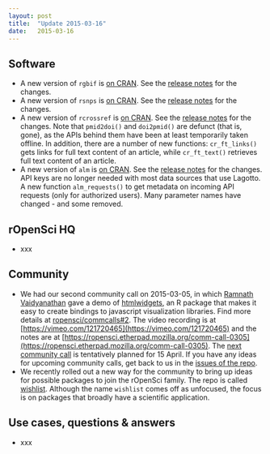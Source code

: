 ```yaml
---
layout: post
title:  "Update 2015-03-16"
date:   2015-03-16
---
```


## Software

* A new version of `rgbif` is [on CRAN](http://cran.rstudio.com/web/packages/rgbif). See the [release notes](https://github.com/ropensci/rgbif/releases/tag/v0.8.0) for the changes.
* A new version of `rsnps` is [on CRAN](http://cran.rstudio.com/web/packages/rsnps). See the [release notes](https://github.com/ropensci/rsnps/releases/tag/v0.1.6) for the changes. 
* A new version of `rcrossref` is [on CRAN](http://cran.rstudio.com/web/packages/rcrossref). See the [release notes](https://github.com/ropensci/rcrossref/releases/tag/v0.3.0) for the changes. Note that `pmid2doi()` and `doi2pmid()` are defunct (that is, gone), as the APIs behind them have been at least temporarily taken offline. In addition, there are a number of new functions: `cr_ft_links()` gets links for full text content of an article, while `cr_ft_text()` retrieves full text content of an article.
* A new version of `alm` is [on CRAN](http://cran.rstudio.com/web/packages/alm). See the [release notes](https://github.com/ropensci/alm/releases/tag/v0.4.0) for the changes. API keys are no longer needed with most data sources that use Lagotto. A new function `alm_requests()` to get metadata on incoming API requests (only for authorized users). Many parameter names have changed - and some removed. 

## rOpenSci HQ

* xxx

## Community

* We had our second community call on 2015-03-05, in which [Ramnath Vaidyanathan](https://github.com/ramnathv) gave a demo of [htmlwidgets](http://www.htmlwidgets.org/), an R package that makes it easy to create bindings to javascript visualization libraries. Find more details at [ropensci/commcalls#2](https://github.com/ropensci/commcalls/issues/2). The video recording is at [https://vimeo.com/121720465](https://vimeo.com/121720465) and the notes are at [https://ropensci.etherpad.mozilla.org/comm-call-0305](https://ropensci.etherpad.mozilla.org/comm-call-0305). The [next community call](https://github.com/ropensci/commcalls/issues/3) is tentatively planned for 15 April. If you have any ideas for upcoming community calls, get back to us in the [issues of the repo](https://github.com/ropensci/commcalls/issues). 
* We recently rolled out a new way for the community to bring up ideas for possible packages to join the rOpenSci family. The repo is called [wishlist](https://github.com/ropensci/wishlist). Although the name `wishlist` comes off as unfocused, the focus is on packages that broadly have a scientific application.

## Use cases, questions & answers

* xxx
